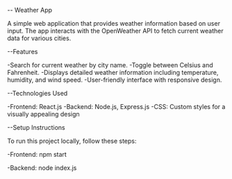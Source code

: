 -- Weather App 

A simple web application that provides weather information based on user input. The app interacts with the OpenWeather API to fetch current weather data for various cities.


--Features

 -Search for current weather by city name.
 -Toggle between Celsius and Fahrenheit.
 -Displays detailed weather information including temperature, humidity, and wind speed.
 -User-friendly interface with responsive design.

--Technologies Used

-Frontend: React.js
-Backend: Node.js, Express.js
-CSS: Custom styles for a visually appealing design

--Setup Instructions

To run this project locally, follow these steps:

-Frontend: npm start

-Backend: node index.js
